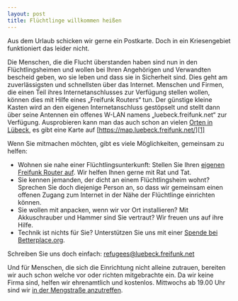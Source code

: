 ```yaml
---
layout: post
title: Flüchtlinge willkommen heißen
---
```

Aus dem Urlaub schicken wir gerne ein Postkarte. Doch in ein Kriesengebiet funktioniert das leider nicht.

Die Menschen, die die Flucht überstanden haben sind nun in den Flüchtlingsheimen und wollen bei Ihren Angehörigen und Verwandten bescheid geben, wo sie leben und dass sie in Sicherheit sind. Dies geht am zuverlässigsten und schnellsten über das Internet. Menschen und Firmen, die einen Teil ihres Internetanschlusses zur Verfügung stellen wollen, können dies mit Hilfe eines „Freifunk Routers“ tun. Der günstige kleine Kasten wird an den eigenen Internetanschluss gestöpselt und stellt dann über seine Antennen ein offenes W-LAN namens „luebeck.freifunk.net“ zur Verfügung. Ausprobieren kann man das auch schon an vielen [Orten in Lübeck][1], es gibt eine Karte auf [https://map.luebeck.freifunk.net/][1]

Wenn Sie mitmachen möchten, gibt es viele Möglichkeiten, gemeinsam zu helfen:

* Wohnen sie nahe einer Flüchtlingsunterkunft: Stellen Sie Ihren [eigenen Freifunk Router auf][2]. Wir helfen Ihnen gerne mit Rat und Tat.
* Sie kennen jemanden, der dicht an einem Flüchtlingsheim wohnt? Sprechen Sie doch diejenige Person an, so dass wir gemeinsam einen offenen Zugang zum Internet in der Nähe der Flüchtlinge einrichten können.
* Sie wollen mit anpacken, wenn wir vor Ort installieren? Mit Akkuschrauber und Hammer sind Sie vertraut? Wir freuen uns auf ihre Hilfe.
* Technik ist nichts für Sie? Unterstützen Sie uns mit einer [Spende bei Betterplace.org][2].

Schreiben Sie uns doch einfach: [refugees@luebeck.freifunk.net][3]

Und für Menschen, die sich die Einrichtung nicht alleine zutrauen, bereiten wir auch schon welche vor oder richten mitgebrachte ein. Da wir keine Firma sind, helfen wir ehrenamtlich und kostenlos. Mittwochs ab 19.00 Uhr sind wir [in der Mengstraße anzutreffen][4].

[1]:https://map.luebeck.freifunk.net/
[2]:/mitmachen.html
[3]:mailto:refugees@luebeck.freifunk.net
[4]:/treffen.html
